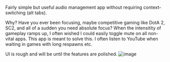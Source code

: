Fairly simple but useful audio management app without requiring context-switching (alt tabs).

Why?
  Have you ever been focusing, maybe competitive gaming like DotA 2, SC2, and all of a sudden you need absolute focus? When the intensitity of gameplay ramps up, I often wished I could easily toggle mute on all non-vital apps.
  This app is meant to solve this.
  I often listen to YouTube when waiting in games with long respawns etc.

UI is rough and will be until the features are polished.
![image](https://github.com/user-attachments/assets/1bcf0e0c-1fd6-4536-aaf8-854fe62793cb)
